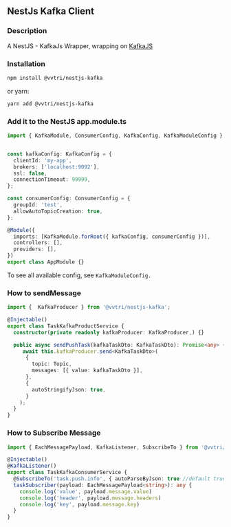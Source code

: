 ## NestJs Kafka Client

### Description

A NestJS - KafkaJs Wrapper, wrapping on [KafkaJS](https://github.com/tulios/kafkajs)

### Installation

```bash
npm install @vvtri/nestjs-kafka
```
or yarn:
```bash
yarn add @vvtri/nestjs-kafka
```

### Add it to the NestJS app.module.ts

```ts
import { KafkaModule, ConsumerConfig, KafkaConfig, KafkaModuleConfig } from '@vvtri/nestjs-kafka';


const kafkaConfig: KafkaConfig = {
  clientId: 'my-app',
  brokers: ['localhost:9092'],
  ssl: false,
  connectionTimeout: 99999,
};

const consumerConfig: ConsumerConfig = {
  groupId: 'test',
  allowAutoTopicCreation: true,
};

@Module({
  imports: [KafkaModule.forRoot({ kafkaConfig, consumerConfig })],
  controllers: [],
  providers: [],
})
export class AppModule {}
```

To see all available config, see `KafkaModuleConfig.`

### How to sendMessage

```ts
import {  KafkaProducer } from '@vvtri/nestjs-kafka';

@Injectable()
export class TaskKafkaProductService {
  constructor(private readonly kafkaProducer: KafkaProducer,) {}

  public async sendPushTask(kafkaTaskDto: KafkaTaskDto): Promise<any> {
     await this.kafkaProducer.send<KafkaTaskDto>(
      {
        topic: Topic,
        messages: [{ value: kafkaTaskDto }],
      },
      {
        autoStringifyJson: true,
      }
    );
  }
}
```

### How to Subscribe Message

```ts
import { EachMessagePayload, KafkaListener, SubscribeTo } from '@vvtri/nestjs-kafka';

@Injectable()
@KafkaListener()
export class TaskKafkaConsumerService {
  @SubscribeTo('task.push.info', { autoParseByJson: true //default true})
  taskSubscriber(payload: EachMessagePayload<string>): any {
    console.log('value', payload.message.value)
    console.log('header', payload.message.headers)
    console.log('key', payload.message.key)
  }
}
```
